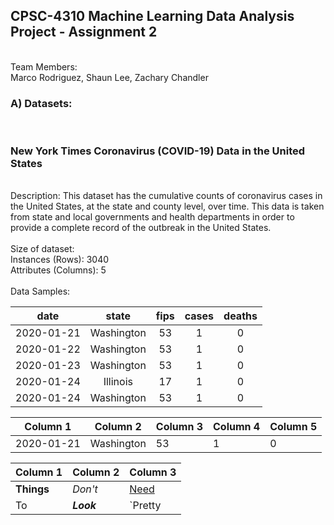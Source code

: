 <h2>CPSC-4310 Machine Learning Data Analysis Project - Assignment 2</h2><br>
Team Members:<br>
Marco Rodriguez, 
Shaun Lee, 
Zachary Chandler 
<br>
<h3>A) Datasets:</h3> <br>

<h3> New York Times Coronavirus (COVID-19) Data in the United States </h3><br>
Description: This dataset has the cumulative counts of coronavirus cases in the United States, at the state and county level, over time. This data is taken from state and local governments and health departments in order to provide a complete record of the outbreak in the United States.<br>
<br>
Size of dataset: <br>
Instances (Rows): 3040<br>
Attributes (Columns): 5<br>
<br>
Data Samples:<br>

|date   |state   |fips   |cases   |deaths   |
|:-:|:-:|:-:|:-:|:-:|
|2020-01-21|	Washington|	53|	1|	0|
2020-01-22|	Washington	|53	|1	|0|
2020-01-23|	Washington|	53	|1	|0|
2020-01-24|	Illinois	|17	|1	|0|
2020-01-24|	Washington|	53	|1 |	0|


Column 1 | Column 2 | Column 3 | Column 4 | Column 5 
--- | --- | --- | --- | --- 
2020-01-21 |	Washington	| 53	| 1 |	0



Column 1 | Column 2 | Column 3
--- | --- | ---
**Things** | _Don't_ | [Need](http://makeuseof.com)
To | *__Look__* | `Pretty
